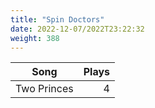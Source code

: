 ```yaml
---
title: "Spin Doctors"
date: 2022-12-07/2022T23:22:32
weight: 388
---
```




 Song | Plays 
----- | -----:
Two Princes | 4

